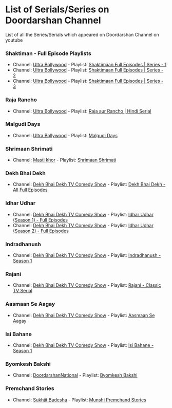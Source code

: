# List of Serials/Series on Doordarshan Channel
List of all the Series/Serials which appeared on Doordarshan Channel on youtube

### Shaktiman - Full Episode Playlists
* Channel: [Ultra Bollywood](https://www.youtube.com/channel/UCmL1WlDI8UkXDXCXcBQN9CA) - Playlist: [Shaktimaan Full Episodes | Series - 1](https://www.youtube.com/playlist?list=PL3E110C16D04A4070)
* Channel: [Ultra Bollywood](https://www.youtube.com/channel/UCmL1WlDI8UkXDXCXcBQN9CA) - Playlist: [Shaktimaan Full Episodes | Series - 2](https://www.youtube.com/playlist?list=PL_BnV0cOaQVopQ2YznGsNIHbUpA9pcroa)
* Channel: [Ultra Bollywood](https://www.youtube.com/channel/UCmL1WlDI8UkXDXCXcBQN9CA) - Playlist: [Shaktimaan Full Episodes | Series - 3](https://www.youtube.com/playlist?list=PL_BnV0cOaQVrIFwWZuPVZt1C8iTBUObdV)

### Raja Rancho
* Channel: [Ultra Bollywood](https://www.youtube.com/channel/UCmL1WlDI8UkXDXCXcBQN9CA) - Playlist: [Raja aur Rancho | Hindi Serial](https://www.youtube.com/playlist?list=PL5FFD61A8A15A9D53)

### Malgudi Days
* Channel: [Ultra Bollywood](https://www.youtube.com/channel/UCmL1WlDI8UkXDXCXcBQN9CA) - Playlist: [Malgudi Days](https://www.youtube.com/playlist?list=PL_BnV0cOaQVrqdWwZPWMFPjCEBjs0XfQX)

### Shrimaan Shrimati
* Channel: [Masti khor](https://www.youtube.com/channel/UCQtI5PnzbQ3jtsy0jKtgpzA) - Playlist: [Shrimaan Shrimati](https://www.youtube.com/playlist?list=PLn-69keDbw1LEVME-i3mW7VCOu_KGLCFi)

### Dekh Bhai Dekh
* Channel: [Dekh Bhai Dekh TV Comedy Show](https://www.youtube.com/channel/UCE9MwwB27Zk6WtXvzxIhxnA) - Playlist: [Dekh Bhai Dekh - All Full Episodes](https://www.youtube.com/playlist?list=PLKfqeFaQ9PhtXX6jxheJzDr0z_l21YiSH)

### Idhar Udhar
* Channel: [Dekh Bhai Dekh TV Comedy Show](https://www.youtube.com/channel/UCE9MwwB27Zk6WtXvzxIhxnA) - Playlist: [Idhar Udhar (Season 1) - Full Episodes](https://www.youtube.com/playlist?list=PLKfqeFaQ9Phsl-zEQFuY8XA8voq1IBJ09)
* Channel: [Dekh Bhai Dekh TV Comedy Show](https://www.youtube.com/channel/UCE9MwwB27Zk6WtXvzxIhxnA) - Playlist: [Idhar Udhar (Season 2) - Full Episodes](https://www.youtube.com/playlist?list=PLKfqeFaQ9PhvbPhptXrFV-6UwtTWgLqo3)

### Indradhanush
* Channel: [Dekh Bhai Dekh TV Comedy Show](https://www.youtube.com/channel/UCE9MwwB27Zk6WtXvzxIhxnA) - Playlist: [Indradhanush - Season 1](https://www.youtube.com/playlist?list=PLKfqeFaQ9Phu1wwtbBVHTJRoDjFRGU-pw)

### Rajani
* Channel: [Dekh Bhai Dekh TV Comedy Show](https://www.youtube.com/channel/UCE9MwwB27Zk6WtXvzxIhxnA) - Playlist: [Rajani - Classic TV Serial](https://www.youtube.com/playlist?list=PLKfqeFaQ9Pht2z-5yMkrUmnZTqLUcyx8l)

### Aasmaan Se Aagay
* Channel: [Dekh Bhai Dekh TV Comedy Show](https://www.youtube.com/channel/UCE9MwwB27Zk6WtXvzxIhxnA) - Playlist: [Aasmaan Se Aagay](https://www.youtube.com/playlist?list=PLKfqeFaQ9PhuJmqJ7hiMP_6qw5zjrUKeq)

### Isi Bahane
* Channel: [Dekh Bhai Dekh TV Comedy Show](https://www.youtube.com/channel/UCE9MwwB27Zk6WtXvzxIhxnA) - Playlist: [Isi Bahane - Season 1](https://www.youtube.com/playlist?list=PLKfqeFaQ9PhsStyvsMe3TKKQ-a8ekjA98)

### Byomkesh Bakshi
* Channel: [DoordarshanNational](https://www.youtube.com/user/DoordarshanNational/) - Playlist: [Byomkesh Bakshi](https://www.youtube.com/playlist?list=PLUiMfS6qzIMxiHu2N2Px1ISp5vxCm3PMo)

### Premchand Stories
* Channel: [Sukhjit Badesha](https://www.youtube.com/channel/UCiNWtWX_7OZcnExkboGAXhQ) - Playlist: [Munshi Premchand Stories](https://www.youtube.com/watch?v=qv6loTEoMvg&list=PL8fY7IRW6h0nwnvFQRfvfc824NPkimXnS)
